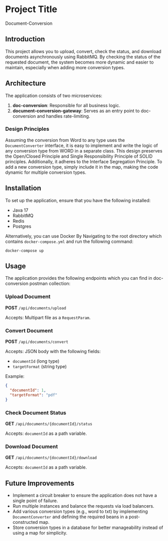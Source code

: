
# Project Title
Document-Conversion

## Introduction
This project allows you to upload, convert, check the status, and download documents asynchronously using RabbitMQ. By checking the status of the requested document, the system becomes more dynamic and easier to maintain, especially when adding more conversion types.

## Architecture
The application consists of two microservices:
1. **doc-conversion**: Responsible for all business logic.
2. **document-conversion-gateway**: Serves as an entry point to doc-conversion and handles rate-limiting.

### Design Principles
Assuming the conversion from Word to any type uses the `DocumentConverter` interface, it is easy to implement and write the logic of any conversion type from WORD in a separate class. This design preserves the Open/Closed Principle and Single Responsibility Principle of SOLID principles. Additionally, it adheres to the Interface Segregation Principle. To add a new conversion type, simply include it in the map, making the code dynamic for multiple conversion types.

## Installation
To set up the application, ensure that you have the following installed:
- Java 17
- RabbitMQ
- Redis
- Postgres

Alternatively, you can use Docker By Navigating to the root directory which contains `docker-compose.yml` and run the following command:
```
docker-compose up
```

## Usage
The application provides the following endpoints which you can find in doc-conversion postman collection:

### Upload Document
**POST** `/api/documents/upload`

Accepts: Multipart file as a `RequestParam`.

### Convert Document
**POST** `/api/documents/convert`

Accepts: JSON body with the following fields:
- `documentId` (long type)
- `targetFormat` (string type)

Example:
```json
{
  "documentId": 1,
  "targetFormat": "pdf"
}
```

### Check Document Status
**GET** `/api/documents/{documentId}/status`

Accepts: `documentId` as a path variable.

### Download Document
**GET** `/api/documents/{documentId}/download`

Accepts: `documentId` as a path variable.

## Future Improvements
- Implement a circuit breaker to ensure the application does not have a single point of failure.
- Run multiple instances and balance the requests via load balancers.
- Add various conversion types (e.g., word to txt) by implementing `DocumentConverter` and defining the required beans in a post-constructed map.
- Store conversion types in a database for better manageability instead of using a map for simplicity.
